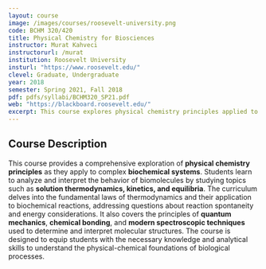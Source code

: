 ```yaml
---
layout: course
image: /images/courses/roosevelt-university.png
code: BCHM 320/420
title: Physical Chemistry for Biosciences
instructor: Murat Kahveci
instructorurl: /murat
institution: Roosevelt University
insturl: "https://www.roosevelt.edu/"
clevel: Graduate, Undergraduate
year: 2018
semester: Spring 2021, Fall 2018
pdf: pdfs/syllabi/BCHM320_SP21.pdf
web: "https://blackboard.roosevelt.edu/"
excerpt: This course explores physical chemistry principles applied to biochemical systems, covering solution thermodynamics, kinetics, equilibria, quantum mechanics, and spectroscopy.
---
```


## Course Description
This course provides a comprehensive exploration of **physical chemistry principles** as they apply to complex **biochemical systems**. Students learn to analyze and interpret the behavior of biomolecules by studying topics such as **solution thermodynamics, kinetics, and equilibria**. The curriculum delves into the fundamental laws of thermodynamics and their application to biochemical reactions, addressing questions about reaction spontaneity and energy considerations. It also covers the principles of **quantum mechanics**, **chemical bonding**, and **modern spectroscopic techniques** used to determine and interpret molecular structures. The course is designed to equip students with the necessary knowledge and analytical skills to understand the physical-chemical foundations of biological processes.